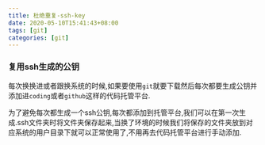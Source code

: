 ```yaml
---
title: 杜绝重复-ssh-key
date: 2020-05-10T15:41:43+08:00
tags: [git]
categories: [git]
---
```


### 	复用ssh生成的公钥

每次换换进或者跟换系统的时候,如果要使用`git`就要下载然后每次都要生成公钥并添加进`coding`或者`github`这样的代码托管平台.

<!--more-->

为了避免每次都生成一个ssh公钥,每次都添加到托管平台,我们可以在第一次生成.ssh文件夹时将文件夹保存起来,当换了环境的时候我们将保存的文件夹放到对应系统的用户目录下就可以正常使用了,不用再去代码托管平台进行手动添加.
